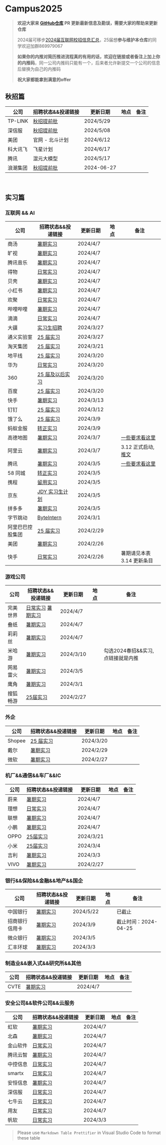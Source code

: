 # Campus2025

> **欢迎大家来 [GitHub仓库](https://github.com/NAOSI-DLUT/Campus2025) PR 更新最新信息及勘误，需要大家的帮助来更新仓库**
>
> 2024届可移步[2024届互联网校招信息汇总](https://campus2024.top/)，25届想**参与维护本仓库**的同学欢迎加群869979067
>
> **如果你的内推对简历推进流程真的有用的话，欢迎在链接或者备注上加上你的内推码**，同一公司内推码只能有一个，后来者允许新提交一个公司的信息后替换为自己的内推码
>
> **祝大家都能拿到满意的offer**

## 秋招篇

<table>
<thead>
<tr> <th>公司</th> <th>招聘状态&&投递链接</th> <th>更新日期</th> <th>地点</th> <th>备注</th> <tr>
</thead>
<tbody>


<tr> <td>TP-LINK</td> <td><a href='https://mp.weixin.qq.com/s/iO79_fRQlF5kDBObYmkMsg'>秋招提前批</a></td> <td>2024/5/29</td> <td></td> <td></td> </tr>
<tr> <td>深信服</td> <td><a href='https://mp.weixin.qq.com/s/PARX5Hsj0c4QJqejGuK3XQ'>秋招提前批</a></td> <td>2024/5/08</td> <td></td> <td></td> </tr>
<tr> <td>美团</td> <td>官网 - 北斗计划</td> <td>2024/6/12</td> <td></td> <td></td> </tr>
<tr> <td>科大讯飞</td> <td>飞星计划</td> <td>2024/6/17</td> <td></td> <td></td> </tr>
<tr> <td>腾讯</td> <td>混元大模型</td> <td>2024/5/17</td> <td></td> <td></td> </tr>
<tr> <td>浪潮集团</td> <td><a href='https://mp.weixin.qq.com/s/3VhnP-b6RIUBBnNHThVu9A'>秋招提前批</a></td> <td>2024-06-27</td> <td></td> <td></td> </tr>


</tbody>
</table>

<br>


## 实习篇

### 互联网 && AI

| 公司             | 招聘状态&&投递链接                                           | 更新日期  | 地点 | 备注                                                         |
| ---------------- | ------------------------------------------------------------ | --------- | ---- | ------------------------------------------------------------ |
| 商汤             | [暑期实习](https://hr.sensetime.com/SU60fa3bdabef57c1023fc1cbc/pb/interns.html) | 2024/4/7  |      |                                                              |
| 旷视             | [暑期实习](https://app.mokahr.com/campus-recruitment/megviihr/38642#/jobs?project=100030016) | 2024/4/7  |      |                                                              |
| 腾讯音乐         | [暑期实习](https://join.tencentmusic.com/campus/post/?type=20) | 2024/4/7  |      |                                                              |
| 得物             | [日常实习](https://campus.dewu.com/578078/position/list?functionCategory=7287149763211446589) | 2024/4/7  |      |                                                              |
| 贝壳             | [暑期实习](http://campus.ke.com/adcrecru3.aspx)              | 2024/4/7  |      |                                                              |
| 小红书           | [暑期实习](https://job.xiaohongshu.com/intern)               | 2024/4/7  |      |                                                              |
| 欢聚             | [日常实习](https://app.mokahr.com/apply/hjsd/48#/jobs?_k=i3ov2o&commitment=%E5%AE%9E%E4%B9%A0&page=1) | 2024/4/7  |      |                                                              |
| 哔哩哔哩         | [暑期实习](https://jobs.bilibili.com/campus/positions?type=0) | 2024/4/7  |      |                                                              |
| 滴滴             | [日常实习](https://app.mokahr.com/apply/didiglobal/6222#/?anchorName=3046959645&sourceToken=) | 2024/4/7  |      |                                                              |
| 大疆             | [实习生招聘](https://we.dji.com/zh-CN/campus/position?project=intern&from=sec_nav) | 2024/3/27 |      |                                                              |
| 通义实验室       | [25 届实习](https://careers-tongyi.alibaba.com/campus/position-list?campusType=internship&lang=zh) | 2024/3/27 |      |                                                              |
| 淘天集团         | [25 届实习](https://talent.taotian.com/campus/position-list?campusType=internship&lang=zh) | 2024/3/21 |      |                                                              |
| 地平线           | [25 届实习](https://wecruit.hotjob.cn/SU6409ef49bef57c635fd390a6/pb/school.html) | 2024/3/20 |      |                                                              |
| 华为             | [日常实习](https://career.huawei.com/reccampportal/portal5/campus-recruitment.html?jobTypes=0#jobList) | 2024/3/20 |      |                                                              |
| 360              | [25 届及以后实习](https://360campus.zhiye.com/jobs)          | 2024/3/20 |      |                                                              |
| 百度             | [25 届实习](https://talent.baidu.com/jobs/list)              | 2024/3/20 |      |                                                              |
| 快手             | [暑期实习](https://campus.kuaishou.cn/recruit/campus/e/#/campus/jobs?pageNum=1&positionNatureCode=intern) | 2024/3/13 |      |                                                              |
| 钉钉             | [25 届实习](https://talent.dingtalk.com/campus/position-list?campusType=internship&lang=zh) | 2024/3/12 |      |                                                              |
| 饿了么           | [25 届实习](https://talent.ele.me/campus/position-list?campusType=internship&lang=zh) | 2024/3/9  |      |                                                              |
| 蚂蚁金服         | [转正实习](https://talent.antgroup.com/campus-full-list)     | 2024/3/9  |      |                                                              |
| 高德地图         | [暑期实习](https://talent.amap.com/campus/position-list?campusType=internship&lang=zh) | 2024/3/7  |      | [一些要求看这里](https://talent.amap.com/campus/notice?code=1&lang=zh&tab=notice) |
| 阿里云           | [暑期实习](https://careers.aliyun.com/home?lang=zh)          | 2024/3/7  |      | 3.12 正式启动, [推文](https://mp.weixin.qq.com/s/RRsKUjQjrsoybyATofFaoQ) |
| 腾讯             | [暑期实习](https://join.qq.com/post.html?query=p_2)          | 2024/3/5  |      | [一些要求看这里](https://join.qq.com/detail.html?id=270)     |
| 58 同城          | [转正实习](https://campus.58.com/campus/jobs)                | 2024/3/5  |      |                                                              |
| 携程             | [留用实习](https://app.mokahr.com/campus-recruitment/trip/37757?sourceToken=60db9f675d5b58f868aa5dd97721a7aa#/jobs?project%5B0%5D=100054752&page=1&anchorName=jobsList) | 2024/3/5  |      |                                                              |
| 京东             | [JDY 实习生计划](https://campus.jd.com/#/jobs?selProjects=45) | 2024/3/5  |      |                                                              |
| 拼多多           | [暑期实习](https://careers.pinduoduo.com/campus/m/pages/index/index?type=train) | 2024/3/5  |      |                                                              |
| 字节跳动         | [ByteIntern](https://jobs.bytedance.com/campus/position?keywords=&category=&location=&project=7194661126919358757&type=3&job_hot_flag=&current=1&limit=10&functionCategory=&tag=) | 2024/3/1  |      |                                                              |
| 阿里巴巴控股集团 | [25 届实习](https://talent-holding.alibaba.com/campus/position-list?campusType=internship&lang=zh) | 2024/2/29 |      |                                                              |
| 美团             | [暑期实习](https://zhaopin.meituan.com/web/campus?hiringType=2_2) | 2024/2/26 |      |                                                              |
| 快手             | [日常实习](https://zhaopin.kuaishou.cn/recruit/e/#/official/trainee/?workLocationCode=domestic) | 2024/2/26 |      | 暑期请见本表 3.14 更新条目                                   |



### 游戏公司

| 公司     | 招聘状态&&投递链接                                           | 更新日期  | 地点 | 备注                               |
| -------- | ------------------------------------------------------------ | --------- | ---- | ---------------------------------- |
| 完美世界 | [日常实习](https://careersite.tupu360.com/wanmei/position/index?recruitmentType=INTERNSHIPRECRUITMENT) [暑期实习](https://app.mokahr.com/campus-recruitment/pwrd/118768#/page/25%E5%B1%8A%E5%AE%8C%E7%BE%8E%E5%AE%9E%E4%B9%A0%E7%94%9F) | 2024/4/7  |      |                                    |
| 叠纸     | [暑期实习](https://career.papegames.com/campus/position/list?keywords=&category=&location=&project=7336880993762216242&type=&job_hot_flag=&current=1&limit=10&functionCategory=&tag=) | 2024/4/7  |      |                                    |
| 莉莉丝   | [暑期实习](https://lilithgames.jobs.feishu.cn/intern/)       | 2024/4/7  |      |                                    |
| 米哈游   | [暑期实习](https://jobs.mihoyo.com/?sharePageId=37496&recommendationCode=OHLJ9&isRecommendation=true#/campus/position) | 2024/3/10 |      | 勾选2024春招&&实习, 点链接就是内推 |
| 网易雷火 | [暑期实习](https://leihuo.163.com/campus/#/intern)           | 2024/3/5  |      |                                    |
| 鹰角     | [暑期实习](https://campus.hypergryph.com/campus_apply/hypergryph/26326/#/) | 2024/3/1  |      |                                    |
| 搜狐畅游 | [25届实习](https://app.mokahr.com/campus-recruitment/cyou-inc/42233?recommendCode=DSGUrJ34#/jobs) | 2024/2/27 |      |                                    |

### 外企

| 公司   | 招聘状态&&投递链接                                           | 更新日期  | 地点 | 备注 |
| ------ | ------------------------------------------------------------ | --------- | ---- | ---- |
| Shopee | [25 届实习](https://app.mokahr.com/campus-recruitment/shopee/2962#/jobs?zhineng%5B0%5D=168594&page=1&anchorName=jobsList) | 2024/3/20 |      |      |
| 戴尔   | [暑期实习](https://chinajobs.dell.com/%e7%b1%bb%e5%88%ab/jobs/25848/63696/1) | 2024/2/29 |      |      |
| 微软   | [暑期实习](https://jobs.careers.microsoft.com/global/en/search?lc=China) | 2024/2/27 |      |      |


### 机厂&&通信&&车厂&&IC

| 公司 | 招聘状态&&投递链接                                           | 更新日期  | 地点 | 备注 |
| ---- | ------------------------------------------------------------ | --------- | ---- | ---- |
| 蔚来 | [暑期实习](https://nio.jobs.feishu.cn/intern/position/)      | 2024/4/7  |      |      |
| 理想 | [日常实习](https://www.lixiang.com/employ/social/list.html?keyword=%E5%AE%9E%E4%B9%A0&fromJob=1) | 2024/4/7  |      |      |
| 联想 | [暑期实习](https://talent.lenovo.com.cn/position?projectType=2) | 2024/4/7  |      |      |
| 小鹏 | [暑期实习](https://xiaopeng.jobs.feishu.cn/campus/position/list) | 2024/4/7  |      |      |
| OPPO | [25届实习](https://careers.oppo.com/university/oppo/campus/post?recruitType=Intern) | 2024/3/21 |      |      |
| 小米 | [25届实习](https://xiaomi.jobs.f.mioffice.cn/internship/?keywords=&category=&location=&project=7330517396822163565&type=&job_hot_flag=&current=1&limit=10&functionCategory=&spread=6AA3R7B) | 2024/3/4  |      |      |
| 吉利 | [暑期实习](https://campus.geely.com/#/jobs?commitment%5B0%5D=%E5%AE%9E%E4%B9%A0&page=1&anchorName=jobsList) | 2024/3/3  |      |      |
| VIVO | [暑期实习](https://hr.vivo.com/wt/vivo/web/templet1000/index/corpwebPosition1000vivo!gotoPostListForAjax?brandCode=1&useForm=0&recruitType=12&showComp=true) | 2024/2/27 |      |      |


### 银行&&保险&&金融&&地产&&国企

| 公司     | 招聘状态&&投递链接                                                                                                             | 更新日期 | 地点 | 备注 |
|--------|----------------------------------------------------------------------------------------------------------------------------|----------|------|------|
| 中国银行 | [暑期实习](https://campus.chinahr.com/pages/2024-boc-spring) | 2024/5/22 |  | 已截止 |
| 招商银行信用卡         | [暑期实习](https://career.cmbchina.com/positionlist/DF94FD6D-26D3-4A19-9E69-577C4BA1DE82)  | 2024/3/9  |      | 截止时间：2024-04-25 |
| 微众银行 | [暑期实习](https://campus.webank.com/m/campus-recruitment/webankhr/18005/#/page/%E5%AE%9E%E4%B9%A0%E7%94%9F%E8%AE%A1%E5%88%92) | 2024/3/5 |      |      |
| 汇丰环球 | [暑期实习](https://www.hsbc.com/careers)                                                                                       | 2024/3/3 |      |      |



### 制造业&&嵌入式&&研究所&&其他

| 公司 | 招聘状态&&投递链接 | 更新日期 | 地点 | 备注 |
|------|--------------------|----------|------|------|
| CVTE | [暑期实习](https://campus.cvte.com/project/8cdab3f0a68511edb9ffb6421ac0f6d3) | 2024/4/7 |  |  |


### 安全公司&&软件公司&&云服务

| 公司 | 招聘状态&&投递链接                    | 更新日期 | 地点 | 备注 |
|----|-----------------------------------|----------|------|------|
| 虹软 | [暑期实习](https://www.arcsoft.com.cn/job/CadetIntroduce.html) | 2024/4/7 |  |  |
| 北森 | [暑期实习](https://beisen.zhiye.com/intern/jobs) | 2024/4/7 |  |  |
| 金山软件 | [日常实习](https://app.mokahr.com/campus-recruitment/wps/41436#/jobs?project%5B0%5D=100074177&page=1&anchorName=jobsList) | 2024/4/7 |  |  |
| 腾讯云智 | [暑期实习](https://app-tc.mokahr.com/campus-recruitment/csig/20001#/page/%E5%AE%9E%E4%B9%A0%E7%94%9F%E6%8B%9B%E8%81%98) | 2024/4/7 |  |  |
| 中控信息 | [日常实习](https://app.mokahr.com/campus-recruitment/zkxx/72098#/) | 2024/4/7 |  |  |
| smartx | [日常实习](https://app.mokahr.com/campus_apply/smartx/4183#/jobs?zhineng=111480) | 2024/4/7 |  |  |
| 安恒信息 | [暑期实习](https://wecruit.hotjob.cn/SU62650e8f0dcad47b9fd440db/mc/position/intern?t=1674961302650) | 2024/4/7 |  |  |
| 深信服 | [日常实习](https://hr.sangfor.com/campucompon/schoolRecruitment/trainee) | 2024/4/7 |  |  |
| 七牛云 | [日常实习](https://campus.qiniu.com/campus/jobs) | 2024/4/7 |  |  |
| 用友 | [日常实习](https://www.hotjob.cn/wt/yonyou/web/index?brandCode=1#/position/eyJpZCI6IjAiLCJyZWNydWl0VHlwZSI6IjEyIiwic3VibWVudXMiOltdLCJ0aXRsZSI6IuWunuS5oOeUn+aLm+iBmCIsInRpdGxlRU4iOiJJbnRlcm5zIiwidHlwZSI6IkIiLCJ1cmwiOiIvd3QveW9ueW91L3dlYi9pbmRleC9pbnRlcm5zP2JyYW5kQ29kZT0xIiwiaW5kZXgiOjMsImVudHJhbmNlVHlwZSI6MX0=) | 2024/4/7 |  |  |
| 帆软 | [日常实习](https://join.fanruan.com/) | 2024/3/3 |      |      |

> Please use `Markdown Table Prettifier` in Visual Studio Code to format these table

